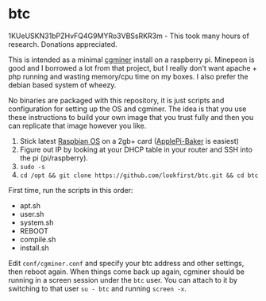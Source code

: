 btc
===
1KUeUSKN31bPZHvFQ4G9MYRo3VBSsRKR3m - This took many hours of research. Donations appreciated.

This is intended as a minimal [cgminer](https://github.com/ckolivas/cgminer) install on a raspberry pi. Minepeon is good and I borrowed a lot from that project, but I really don't want apache + php running and wasting memory/cpu time on my boxes. I also prefer the debian based system of wheezy.

No binaries are packaged with this repository, it is just scripts and configuration for setting up the OS and cgminer. The idea is that you use these instructions to build your own image that you trust fully and then you can replicate that image however you like.

1. Stick latest [Raspbian OS](http://www.raspberrypi.org/downloads/) on a 2gb+ card ([ApplePi-Baker](http://www.tweaking4all.com/hardware/raspberry-pi/macosx-apple-pi-baker/) is easiest)
2. Figure out IP by looking at your DHCP table in your router and SSH into the pi (pi/raspberry).
3. `sudo -s`
4. `cd /opt && git clone https://github.com/lookfirst/btc.git && cd btc`

First time, run the scripts in this order:

* apt.sh
* user.sh
* system.sh
* REBOOT
* compile.sh
* install.sh

Edit `conf/cgminer.conf` and specify your btc address and other settings, then reboot again. When things come back up again, cgminer should be running in a screen session under the `btc` user. You can attach to it by switching to that user `su - btc` and running `screen -x`.
